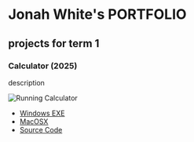 # Jonah White's PORTFOLIO

## projects for term 1

### Calculator (2025)

description

![Running Calculator](file:///var/folders/ft/p__rqdpn1018ztb0c93m33nw0000gr/T/TemporaryItems/NSIRD_screencaptureui_fTiHGt/Screenshot%202025-10-14%20at%2011.33.10%E2%80%AFAM.png)

* [Windows EXE]()
* [MacOSX]()
* [Source Code]()
